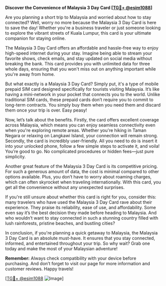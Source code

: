 **Discover the Convenience of Malaysia 3 Day Card [[TG💪+ @esim1088](https://t.me/s/esim1088)]**

Are you planning a short trip to Malaysia and worried about how to stay connected? Well, worry no more because the Malaysia 3 Day Card is here to save the day! Whether you're a business traveler or just someone looking to explore the vibrant streets of Kuala Lumpur, this card is your ultimate companion for staying online.

The Malaysia 3 Day Card offers an affordable and hassle-free way to enjoy high-speed internet during your stay. Imagine being able to stream your favorite shows, check emails, and stay updated on social media without breaking the bank. This card provides you with unlimited data for three whole days, ensuring that you won't miss out on anything important while you're away from home.

But what exactly is a Malaysia 3 Day Card? Simply put, it's a type of mobile prepaid SIM card designed specifically for tourists visiting Malaysia. It’s like having a mini-network in your pocket that connects you to the world. Unlike traditional SIM cards, these prepaid cards don’t require you to commit to long-term contracts. You simply buy them when you need them and discard them once your trip is over. Easy peasy!

Now, let’s talk about the benefits. Firstly, the card offers excellent coverage across Malaysia, which means you can enjoy seamless connectivity even when you're exploring remote areas. Whether you're hiking in Taman Negara or relaxing on Langkawi Island, your connection will remain strong. Secondly, the card is incredibly user-friendly. All you need to do is insert it into your unlocked phone, follow a few simple steps to activate it, and voila! You’re good to go. No complicated procedures or hidden fees—just pure simplicity.

Another great feature of the Malaysia 3 Day Card is its competitive pricing. For such a generous amount of data, the cost is minimal compared to other options available. Plus, you don’t have to worry about roaming charges, which can often skyrocket when traveling internationally. With this card, you get all the convenience without any unexpected surprises.

If you're still unsure about whether this card is right for you, consider this: many travelers who have used the Malaysia 3 Day Card rave about their experience. They praise its reliability, ease of use, and affordability. Some even say it’s the best decision they made before heading to Malaysia. And who wouldn’t want to stay connected in such a stunning country filled with lush rainforests, pristine beaches, and bustling cities?

In conclusion, if you're planning a quick getaway to Malaysia, the Malaysia 3 Day Card is an absolute must-have. It ensures that you stay connected, informed, and entertained throughout your trip. So why wait? Grab one today and make the most of your Malaysian adventure!

**Remember:** Always check compatibility with your device before purchasing. And don’t forget to visit our page for more information and customer reviews. Happy travels!

[[TG💪+ @esim1088](https://t.me/s/esim1088) ![Image](https://i.postimg.cc/Y0z9fWf4/image.png)]